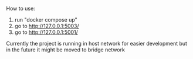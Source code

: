 How to use:
1. run "docker compose up"
2. go to http://127.0.0.1:5003/
3. go to http://127.0.0.1:5001/

Currently the project is running in host network for easier development but in the future it might be moved to bridge network
